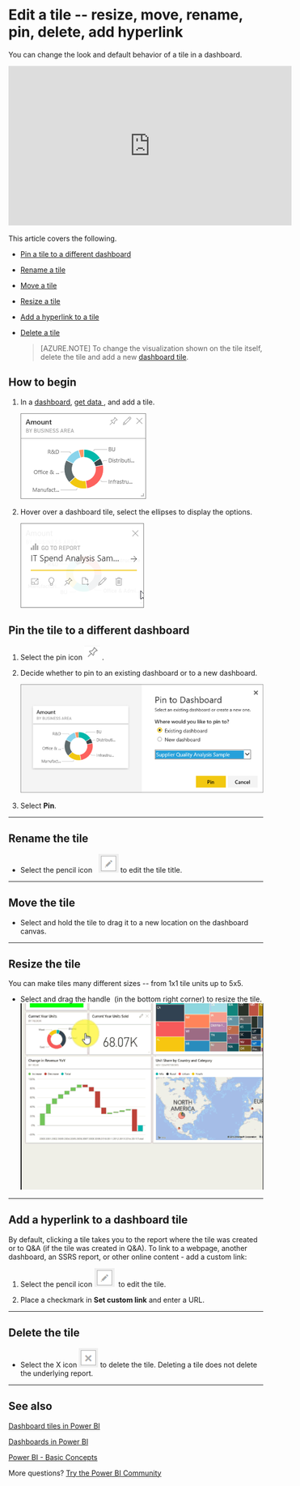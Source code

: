 ﻿<properties
   pageTitle="Edit a tile -- resize, move, rename, pin, delete, add hyperlink"
   description="Documentation for how to edit a dashboard tile -- resize, move, rename, pin, delete, add hyperlink."
   services="powerbi"
   documentationCenter=""
   authors="mihart"
   manager="mblythe"
   backup=""
   editor=""
   tags=""
   featuredVideoId="lJKgWnvl6bQ"
   qualityFocus="no"
   qualityDate=""/>

<tags
   ms.service="powerbi"
   ms.devlang="NA"
   ms.topic="article"
   ms.tgt_pltfrm="NA"
   ms.workload="powerbi"
   ms.date="08/24/2016"
   ms.author="mihart"/>

# Edit a tile -- resize, move, rename, pin, delete, add hyperlink

You can change the look and default behavior of a tile in a dashboard.

<iframe width="560" height="315" src="https://www.youtube.com/embed/lJKgWnvl6bQ" frameborder="0" allowfullscreen></iframe>

This article covers the following.

-   [Pin a tile to a different dashboard](#different)

-   [Rename a tile](#rename)

-   [Move a tile](#move)

-   [Resize a tile](#resize)

-   [Add a hyperlink to a tile](#hyperlink)

-   [Delete a tile](#delete)

    >[AZURE.NOTE] To change the visualization shown on the tile itself, delete the tile and add a new [dashboard tile](powerbi-service-dashboard-tiles.md).

##  How to begin   

1.  In a [dashboard](powerbi-service-dashboards.md), [get data ](powerbi-service-get-data.md), and add a tile. 

    ![](media/powerbi-service-edit-a-tile-in-a-dashboard/PBI_DashTile.png)

2.  Hover over a dashboard tile, select the ellipses to display the options.

    ![](media/powerbi-service-edit-a-tile-in-a-dashboard/power-bi-tile-menu.png)

<a name="different"></a>
## Pin the tile to a different dashboard

1.    Select the pin icon ![](media/powerbi-service-edit-a-tile-in-a-dashboard/pinNoOutline.png) .

2.  Decide whether to pin to an existing dashboard or to a new dashboard. 

    ![](media/powerbi-service-edit-a-tile-in-a-dashboard/PBI_PinToAnotherDash.png)

3.  Select **Pin**.

****
<a name="rename"></a>
## Rename the tile

-   Select the pencil icon   ![](media/powerbi-service-edit-a-tile-in-a-dashboard/pbi_Nancy_pencilIcon.png)  to edit the tile title.

****
<a name="move"></a>
## Move the tile

-   Select and hold the tile to drag it to a new location on the dashboard canvas.

****
<a name="resize"></a>
## Resize the tile

You can make tiles many different sizes -- from 1x1 tile units up to 5x5.

-    Select and drag the handle  (in the bottom right corner) to resize the tile.
    ![](media/powerbi-service-edit-a-tile-in-a-dashboard/PBIGIF_ResizeTile4.gif)


****
<a name="hyperlink"></a>
## Add a hyperlink to a dashboard tile

By default, clicking a tile takes you to the report where the tile was created or to Q&A (if the tile was created in Q&A). To link to a webpage, another dashboard, an SSRS report, or other online content - add a custom link:

1.    Select the pencil icon ![](media/powerbi-service-edit-a-tile-in-a-dashboard/pbi_Nancy_pencilIcon.png)  to edit the tile.

2.    Place a checkmark in **Set custom link** and enter a URL.

****
<a name="delete"></a>
## Delete the tile

-   Select the X icon ![](media/powerbi-service-edit-a-tile-in-a-dashboard/pbi_Nancy_X_icon.png) to delete the tile. Deleting a tile does not delete the underlying report.

****

## See also

[Dashboard tiles in Power BI](powerbi-service-dashboard-tiles.md)

[Dashboards in Power BI](powerbi-service-dashboards.md)

[Power BI - Basic Concepts](powerbi-service-basic-concepts.md)

More questions? [Try the Power BI Community](http://community.powerbi.com/)
